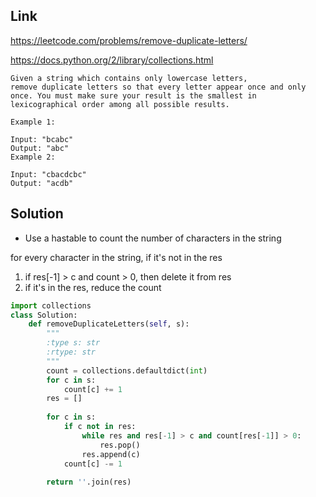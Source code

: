 ## Link
https://leetcode.com/problems/remove-duplicate-letters/

https://docs.python.org/2/library/collections.html

```
Given a string which contains only lowercase letters, 
remove duplicate letters so that every letter appear once and only once. You must make sure your result is the smallest in lexicographical order among all possible results.

Example 1:

Input: "bcabc"
Output: "abc"
Example 2:

Input: "cbacdcbc"
Output: "acdb"
```
## Solution
- Use a hastable to count the number of characters in the string

for every character in the string, if it's not in the res
1. if res[-1] > c and count > 0, then delete it from res
2. if it's in the res, reduce the count
```python
import collections
class Solution:
    def removeDuplicateLetters(self, s):
        """
        :type s: str
        :rtype: str
        """
        count = collections.defaultdict(int)
        for c in s:
            count[c] += 1
        res = []
        
        for c in s:
            if c not in res:
                while res and res[-1] > c and count[res[-1]] > 0:
                    res.pop()
                res.append(c)
            count[c] -= 1
                
        return ''.join(res)
```
